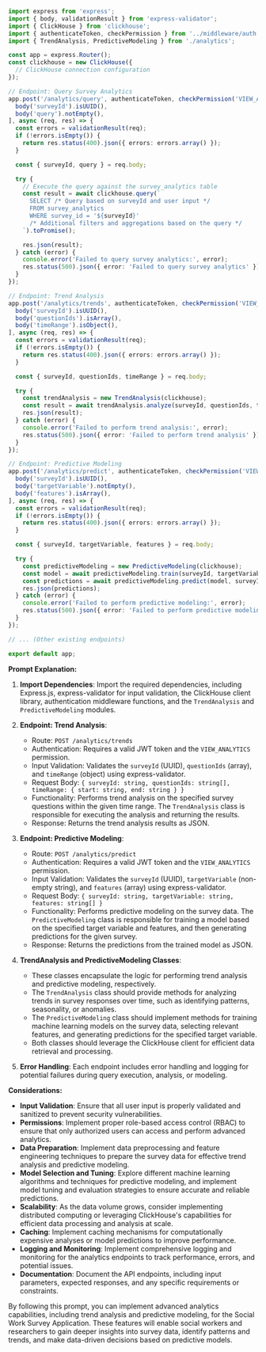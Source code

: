 ```typescript
import express from 'express';
import { body, validationResult } from 'express-validator';
import { ClickHouse } from 'clickhouse';
import { authenticateToken, checkPermission } from '../middleware/auth';
import { TrendAnalysis, PredictiveModeling } from './analytics';

const app = express.Router();
const clickhouse = new ClickHouse({
  // ClickHouse connection configuration
});

// Endpoint: Query Survey Analytics
app.post('/analytics/query', authenticateToken, checkPermission('VIEW_ANALYTICS'), [
  body('surveyId').isUUID(),
  body('query').notEmpty(),
], async (req, res) => {
  const errors = validationResult(req);
  if (!errors.isEmpty()) {
    return res.status(400).json({ errors: errors.array() });
  }

  const { surveyId, query } = req.body;

  try {
    // Execute the query against the survey_analytics table
    const result = await clickhouse.query(`
      SELECT /* Query based on surveyId and user input */
      FROM survey_analytics
      WHERE survey_id = '${surveyId}'
      /* Additional filters and aggregations based on the query */
    `).toPromise();

    res.json(result);
  } catch (error) {
    console.error('Failed to query survey analytics:', error);
    res.status(500).json({ error: 'Failed to query survey analytics' });
  }
});

// Endpoint: Trend Analysis
app.post('/analytics/trends', authenticateToken, checkPermission('VIEW_ANALYTICS'), [
  body('surveyId').isUUID(),
  body('questionIds').isArray(),
  body('timeRange').isObject(),
], async (req, res) => {
  const errors = validationResult(req);
  if (!errors.isEmpty()) {
    return res.status(400).json({ errors: errors.array() });
  }

  const { surveyId, questionIds, timeRange } = req.body;

  try {
    const trendAnalysis = new TrendAnalysis(clickhouse);
    const result = await trendAnalysis.analyze(surveyId, questionIds, timeRange);
    res.json(result);
  } catch (error) {
    console.error('Failed to perform trend analysis:', error);
    res.status(500).json({ error: 'Failed to perform trend analysis' });
  }
});

// Endpoint: Predictive Modeling
app.post('/analytics/predict', authenticateToken, checkPermission('VIEW_ANALYTICS'), [
  body('surveyId').isUUID(),
  body('targetVariable').notEmpty(),
  body('features').isArray(),
], async (req, res) => {
  const errors = validationResult(req);
  if (!errors.isEmpty()) {
    return res.status(400).json({ errors: errors.array() });
  }

  const { surveyId, targetVariable, features } = req.body;

  try {
    const predictiveModeling = new PredictiveModeling(clickhouse);
    const model = await predictiveModeling.train(surveyId, targetVariable, features);
    const predictions = await predictiveModeling.predict(model, surveyId);
    res.json(predictions);
  } catch (error) {
    console.error('Failed to perform predictive modeling:', error);
    res.status(500).json({ error: 'Failed to perform predictive modeling' });
  }
});

// ... (Other existing endpoints)

export default app;
```

**Prompt Explanation:**

1. **Import Dependencies**: Import the required dependencies, including Express.js, express-validator for input validation, the ClickHouse client library, authentication middleware functions, and the `TrendAnalysis` and `PredictiveModeling` modules.

2. **Endpoint: Trend Analysis**:
   - Route: `POST /analytics/trends`
   - Authentication: Requires a valid JWT token and the `VIEW_ANALYTICS` permission.
   - Input Validation: Validates the `surveyId` (UUID), `questionIds` (array), and `timeRange` (object) using express-validator.
   - Request Body: `{ surveyId: string, questionIds: string[], timeRange: { start: string, end: string } }`
   - Functionality: Performs trend analysis on the specified survey questions within the given time range. The `TrendAnalysis` class is responsible for executing the analysis and returning the results.
   - Response: Returns the trend analysis results as JSON.

3. **Endpoint: Predictive Modeling**:
   - Route: `POST /analytics/predict`
   - Authentication: Requires a valid JWT token and the `VIEW_ANALYTICS` permission.
   - Input Validation: Validates the `surveyId` (UUID), `targetVariable` (non-empty string), and `features` (array) using express-validator.
   - Request Body: `{ surveyId: string, targetVariable: string, features: string[] }`
   - Functionality: Performs predictive modeling on the survey data. The `PredictiveModeling` class is responsible for training a model based on the specified target variable and features, and then generating predictions for the given survey.
   - Response: Returns the predictions from the trained model as JSON.

4. **TrendAnalysis and PredictiveModeling Classes**:
   - These classes encapsulate the logic for performing trend analysis and predictive modeling, respectively.
   - The `TrendAnalysis` class should provide methods for analyzing trends in survey responses over time, such as identifying patterns, seasonality, or anomalies.
   - The `PredictiveModeling` class should implement methods for training machine learning models on the survey data, selecting relevant features, and generating predictions for the specified target variable.
   - Both classes should leverage the ClickHouse client for efficient data retrieval and processing.

5. **Error Handling**: Each endpoint includes error handling and logging for potential failures during query execution, analysis, or modeling.

**Considerations:**

- **Input Validation**: Ensure that all user input is properly validated and sanitized to prevent security vulnerabilities.
- **Permissions**: Implement proper role-based access control (RBAC) to ensure that only authorized users can access and perform advanced analytics.
- **Data Preparation**: Implement data preprocessing and feature engineering techniques to prepare the survey data for effective trend analysis and predictive modeling.
- **Model Selection and Tuning**: Explore different machine learning algorithms and techniques for predictive modeling, and implement model tuning and evaluation strategies to ensure accurate and reliable predictions.
- **Scalability**: As the data volume grows, consider implementing distributed computing or leveraging ClickHouse's capabilities for efficient data processing and analysis at scale.
- **Caching**: Implement caching mechanisms for computationally expensive analyses or model predictions to improve performance.
- **Logging and Monitoring**: Implement comprehensive logging and monitoring for the analytics endpoints to track performance, errors, and potential issues.
- **Documentation**: Document the API endpoints, including input parameters, expected responses, and any specific requirements or constraints.

By following this prompt, you can implement advanced analytics capabilities, including trend analysis and predictive modeling, for the Social Work Survey Application. These features will enable social workers and researchers to gain deeper insights into survey data, identify patterns and trends, and make data-driven decisions based on predictive models.
